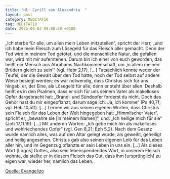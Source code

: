 ```yaml
---
title: "Hl. Cyrill von Alexandria  "
layout: post
category: MEDITATIO
tag: MEDITATIO
date: 2025-06-03 09:00:28 +0100
---
```

„Ich sterbe für alle, um allen mein Leben mitzuteilen“, spricht der Herr, „und ich habe mein Fleisch zum Lösegeld für das Fleisch aller gemacht. Denn der Tod wird in meinem Tod getötet, und die menschliche Natur, die gefallen war, wird mit mir auferstehen. Darum bin ich einer von euch geworden, das heißt ein Mensch aus Abrahams Nachkommenschaft, um ‚in allem meinen Brüdern gleich zu sein‘“ (vgl.<!--more--> Hebr 2,17). [...] Tatsächlich konnte weder der Teufel, der die Gewalt über den Tod hatte, noch der Tod selbst auf andere Weise besiegt werden; es war notwendig, dass Christus sich für uns hingab, er, der Eine, als Lösegeld für alle; denn er steht über allen. Deshalb heißt es in den Psalmen, dass er sich für uns seinem Vater als makelloses Opfer dargebracht hat: „Brand- und Sündopfer forderst du nicht. Doch das Gehör hast du mir eingepflanzt; darum sage ich: Ja, ich komme“ (Ps 40,7f; vgl. Heb 10,5ff). [...]
Lernen wir aus seinen eigenen Worten, dass Christus sein Fleisch für das Leben der Welt hingegeben hat: „Himmlischer Vater“, spricht er, „bewahre sie [in meinem Namen]“, und: „Ich heilige mich für sie“ (Joh 17,11.19). [...] Mit anderen Worten: „Ich gebe mich hin als makelloses und wohlriechendes Opfer“ (vgl. Gen 8,21; Eph 5,2). Nach dem Gesetz wurde nämlich alles, was auf den Altar gelegt wurde, als geweiht, geheiligt und heilig angesehen. Christus gab also seinen eigenen Leib für das Leben aller hin, und im Gegenzug pflanzte er sein Leben in uns ein. [...] Als dieses Wort [Logos] Gottes, also sein lebenspendendes Wort, in unserem Fleisch wohnte, da stellte er in diesem Fleisch das Gut, dass ihm [ursprünglich] zu eigen war, wieder her, nämlich das Leben.

[Quelle: Evangelizo](https://evangeliumtagfuertag.org/DE/gospel)